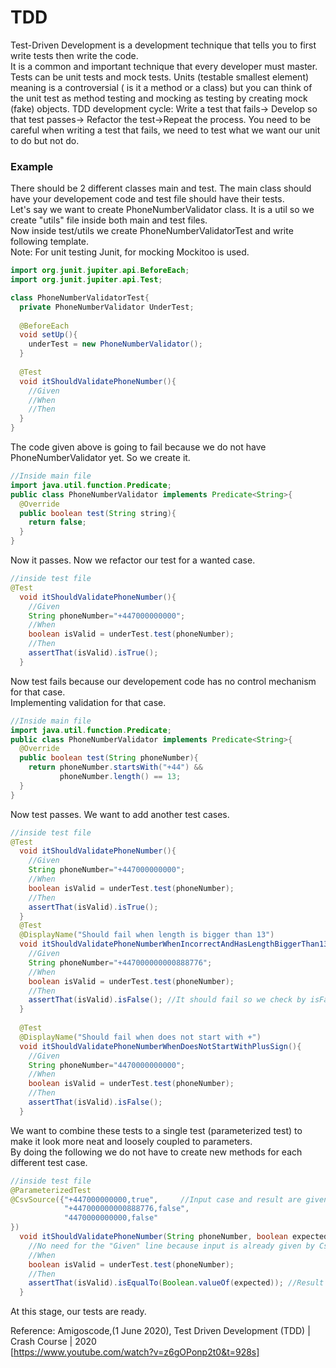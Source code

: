# TDD
Test-Driven Development is a development technique that tells you to first write tests then write the code.  
It is a common and important technique that every developer must master.  
Tests can be unit tests and mock tests. Units (testable smallest element) meaning is a controversial ( is it a method or a class)
but you can think of the unit test as method testing and mocking as testing by creating mock (fake) objects. 
TDD development cycle: Write a test that fails-> Develop so that test passes-> Refactor the test->Repeat the process. 
You need to be careful when writing a test that fails, we need to test what we want our unit to do but not do.

### Example
There should be 2 different classes main and test. The main class should have your developement code and test file should have their tests.  
Let's say we want to create PhoneNumberValidator class. It is a util so we create "utils" file inside both main and test files.  
Now inside test/utils we create PhoneNumberValidatorTest and write following template.  
Note: For unit testing Junit, for mocking Mockitoo is used.  

```java
import org.junit.jupiter.api.BeforeEach;
import org.junit.jupiter.api.Test;

class PhoneNumberValidatorTest{
  private PhoneNumberValidator UnderTest;
  
  @BeforeEach
  void setUp(){
    underTest = new PhoneNumberValidator();
  }
  
  @Test
  void itShouldValidatePhoneNumber(){
    //Given
    //When
    //Then
  } 
}
```
The code given above is going to fail because we do not have PhoneNumberValidator yet. So we create it.  
```java
//Inside main file
import java.util.function.Predicate;
public class PhoneNumberValidator implements Predicate<String>{
  @Override
  public boolean test(String string){
    return false;
  }
}
```
Now it passes. 
Now we refactor our test for a wanted case.
```java
//inside test file
@Test
  void itShouldValidatePhoneNumber(){
    //Given
    String phoneNumber="+447000000000";
    //When
    boolean isValid = underTest.test(phoneNumber);
    //Then
    assertThat(isValid).isTrue();
  } 
```
Now test fails because our developement code has no control mechanism for that case.  
Implementing validation for that case. 
```java
//Inside main file
import java.util.function.Predicate;
public class PhoneNumberValidator implements Predicate<String>{
  @Override
  public boolean test(String phoneNumber){
    return phoneNumber.startsWith("+44") &&
           phoneNumber.length() == 13;
  }
}
```
Now test passes. We want to add another test cases.
```java
//inside test file
@Test
  void itShouldValidatePhoneNumber(){
    //Given
    String phoneNumber="+447000000000";
    //When
    boolean isValid = underTest.test(phoneNumber);
    //Then
    assertThat(isValid).isTrue();
  }
  @Test
  @DisplayName("Should fail when length is bigger than 13")
  void itShouldValidatePhoneNumberWhenIncorrectAndHasLengthBiggerThan13(){
    //Given
    String phoneNumber="+447000000000888776";
    //When
    boolean isValid = underTest.test(phoneNumber);
    //Then
    assertThat(isValid).isFalse(); //It should fail so we check by isFalse()
  }
  
  @Test
  @DisplayName("Should fail when does not start with +")
  void itShouldValidatePhoneNumberWhenDoesNotStartWithPlusSign(){
    //Given
    String phoneNumber="4470000000000";
    //When
    boolean isValid = underTest.test(phoneNumber);
    //Then
    assertThat(isValid).isFalse();
  }
```
We want to combine these tests to a single test (parameterized test) to make it look more neat and loosely coupled to parameters.  
By doing the following we do not have to create new methods for each different test case.  
```java
//inside test file
@ParameterizedTest
@CsvSource({"+447000000000,true",     //Input case and result are given by the CsvSource
            "+447000000000888776,false",
            "4470000000000,false"
}) 
  void itShouldValidatePhoneNumber(String phoneNumber, boolean expected){
    //No need for the "Given" line because input is already given by CsvSource
    //When
    boolean isValid = underTest.test(phoneNumber);
    //Then
    assertThat(isValid).isEqualTo(Boolean.valueOf(expected)); //Result is given by the CsvSource
  } 
```
At this stage, our tests are ready.  


Reference: Amigoscode,(1 June 2020), Test Driven Development (TDD) | Crash Course | 2020   
[https://www.youtube.com/watch?v=z6gOPonp2t0&t=928s]
